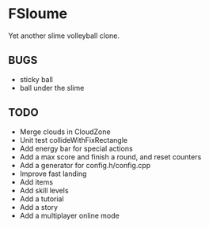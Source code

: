FSloume
=======

Yet another slime volleyball clone.

BUGS
----
* sticky ball
* ball under the slime

TODO
----
* Merge clouds in CloudZone
* Unit test collideWithFixRectangle
* Add energy bar for special actions
* Add a max score and finish a round, and reset counters
* Add a generator for config.h/config.cpp
* Improve fast landing
* Add items
* Add skill levels
* Add a tutorial
* Add a story
* Add a multiplayer online mode
